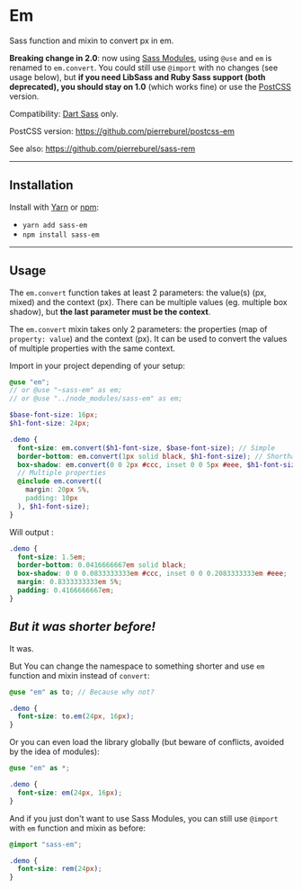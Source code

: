 # Em

Sass function and mixin to convert px in em.

**Breaking change in 2.0**: now using [Sass Modules](https://sass-lang.com/blog/the-module-system-is-launched), using `@use` and `em` is renamed to `em.convert`. You could still use `@import` with no changes (see usage below), but **if you need LibSass and Ruby Sass support (both deprecated), you should stay on 1.0** (which works fine) or use the [PostCSS](https://github.com/pierreburel/postcss-em) version.

Compatibility: [Dart Sass](https://sass-lang.com/dart-sass) only.

PostCSS version: https://github.com/pierreburel/postcss-em

See also: https://github.com/pierreburel/sass-rem

---

## Installation

Install with [Yarn](https://yarnpkg.com/) or [npm](https://www.npmjs.com/):

* `yarn add sass-em`
* `npm install sass-em`

---

## Usage

The `em.convert` function takes at least 2 parameters: the value(s) (px, mixed) and the context (px).
There can be multiple values (eg. multiple box shadow), but **the last parameter must be the context**.

The `em.convert` mixin takes only 2 parameters: the properties (map of `property: value`) and the context (px). It can be used to convert the values of multiple properties with the same context.

Import in your project depending of your setup:

```scss
@use "em";
// or @use "~sass-em" as em;
// or @use "../node_modules/sass-em" as em;

$base-font-size: 16px;
$h1-font-size: 24px;

.demo {
  font-size: em.convert($h1-font-size, $base-font-size); // Simple
  border-bottom: em.convert(1px solid black, $h1-font-size); // Shorthand
  box-shadow: em.convert(0 0 2px #ccc, inset 0 0 5px #eee, $h1-font-size); // Multiple values
  // Multiple properties
  @include em.convert((
    margin: 20px 5%,
    padding: 10px
  ), $h1-font-size);
}
```

Will output :

```css
.demo {
  font-size: 1.5em;
  border-bottom: 0.0416666667em solid black;
  box-shadow: 0 0 0.0833333333em #ccc, inset 0 0 0.2083333333em #eee;
  margin: 0.8333333333em 5%;
  padding: 0.4166666667em;
}
```

## *But it was shorter before!*

It was.

But You can change the namespace to something shorter and use `em` function and mixin instead of `convert`:

```scss
@use "em" as to; // Because why not?

.demo {
  font-size: to.em(24px, 16px);
}
```

Or you can even load the library globally (but beware of conflicts, avoided by the idea of modules):

```scss
@use "em" as *;

.demo {
  font-size: em(24px, 16px);
}
```

And if you just don't want to use Sass Modules, you can still use `@import` with `em` function and mixin as before:

```scss
@import "sass-em";

.demo {
  font-size: rem(24px);
}
```
